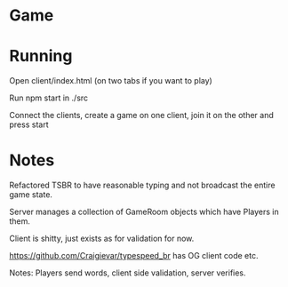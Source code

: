 # Game

# Running

Open client/index.html (on two tabs if you want to play)

Run npm start in ./src

Connect the clients, create a game on one client, join it on the other and press start

# Notes
Refactored TSBR to have reasonable typing and not broadcast the entire game state.

Server manages a collection of GameRoom objects which have Players in them.

Client is shitty, just exists as for validation for now.

https://github.com/Craigievar/typespeed_br has OG client code etc.

Notes:
Players send words, client side validation, server verifies.
